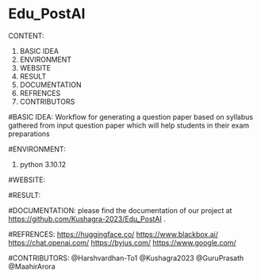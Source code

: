 # Edu_PostAI
CONTENT:
1. BASIC IDEA
2. ENVIRONMENT
3. WEBSITE
4. RESULT
5. DOCUMENTATION
6. REFRENCES
7. CONTRIBUTORS


#BASIC IDEA:
Workflow for generating a question paper based on syllabus gathered from input question paper which will help students in their exam preparations

#ENVIRONMENT:
1. python 3.10.12

#WEBSITE:

#RESULT:

#DOCUMENTATION:
please find the documentation of our project at https://github.com/Kushagra-2023/Edu_PostAI .

#REFRENCES:
https://huggingface.co/
https://www.blackbox.ai/
https://chat.openai.com/
https://byjus.com/
https://www.google.com/

#CONTRIBUTORS:
@Harshvardhan-To1
@Kushagra2023
@GuruPrasath
@MaahirArora

